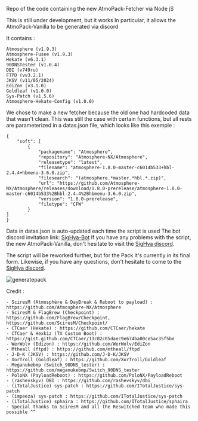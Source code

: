 Repo of the code containing the new AtmoPack-Fetcher via Node jS

This is still under development, but it works
In particular, it allows the AtmoPack-Vanilla to be generated via discord

It contains : 
```
Atmosphere (v1.9.3)
Atmosphere-Fusee (v1.9.3)
Hekate (v6.3.1)
90DNSTester (v1.0.4)
DBI (v749ru)
FTPD (vv3.2.1)
JKSV (v11/05/2024)
EdiZon (v3.1.0)
Goldleaf (v1.0.0)
Sys-Patch (v1.5.6)
Atmosphere-Hekate-Config (v1.0.0)
```

We chose to make a new fetcher because the old one had hardcoded data that wasn't clean. This was still the case with certain functions, but all rests are parameterized in a datas.json file, which looks like this exemple :
```
{
    "soft": [
        {
            "packagename": "Atmosphere",
            "repository": "Atmosphere-NX/Atmosphere",
            "releasetype": "latest",
            "filename": "atmosphere-1.8.0-master-c6014b533+hbl-2.4.4+hbmenu-3.6.0.zip",
            "filesearch": "(atmosphere.*master.*hbl.*.zip)",
            "url": "https://github.com/Atmosphere-NX/Atmosphere/releases/download/1.8.0-prerelease/atmosphere-1.8.0-master-c6014b533%2Bhbl-2.4.4%2Bhbmenu-3.6.0.zip",
            "version": "1.8.0-prerelease",
            "filetype": "CFW"
        }
]
}
```
Data in datas.json is auto-updated each time the script is used
The bot discord invitation link: [SigHya-Bot](https://discord.com/oauth2/authorize?client_id=1068239963260452885&permissions=8&scope=bot%20applications.commands)
If you have any problems with the script, the new AtmoPack-Vanilla, don't hesitate to visit the [SigHya discord](https://discord.sighya.fr).

The script will be reworked further, but for the Pack it's currently in its final form.
Likewise, if you have any questions, don't hesitate to come to the [SigHya discord](https://discord.sighya.fr).

![generatepack](https://github.com/user-attachments/assets/5aac3f78-b5d4-4335-b148-02318a136630)

Credit : 

```
- SciresM (Atmosphère & DayBreak & Reboot to payload) : https://github.com/Atmosphere-NX/Atmosphere
- SciresM & FlagBrew (Checkpoint) : https://github.com/FlagBrew/Checkpoint, https://github.com/SciresM/Checkpoint/
- CTCaer (Hekate) : https://github.com/CTCaer/hekate
- CTCaer & Hexkiz (TX Custom Boot) : https://gist.github.com/CTCaer/13c02c05daec9e674ba00ce5ac35f5be
- WerWolv (Edizon) : https://github.com/WerWolv/EdiZon
- Mtheall (ftpd) : https://github.com/mtheall/ftpd
- J-D-K (JKSV) : https://github.com/J-D-K/JKSV
- XorTroll (Goldleaf) : https://github.com/XorTroll/Goldleaf
- Meganukebmp (Switch_90DNS_tester) : https://github.com/meganukebmp/Switch_90DNS_tester
- PoloNX (PayloadReboot) : https://github.com/PoloNX/PayloadReboot
- (rashevskyv) DBI : https://github.com/rashevskyv/dbi
- (iTotalJustice) sys-patch : https://github.com/ITotalJustice/sys-patch
- (impeeza) sys-patch : https://github.com/ITotalJustice/sys-patch
- (iTotalJustice) sphaira : https://github.com/ITotalJustice/sphaira
- Special thanks to SciresM and all the Reswitched team who made this possible ^^
```
